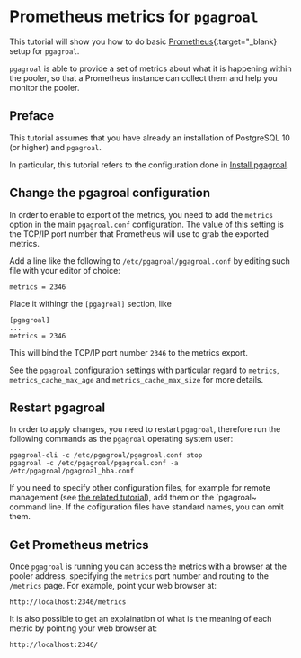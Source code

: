 # Prometheus metrics for `pgagroal`

This tutorial will show you how to do basic  [Prometheus](https://prometheus.io/){:target="_blank} setup  for `pgagroal`.

`pgagroal` is able to provide a set of metrics about what it is happening within the pooler,
so that a Prometheus instance can collect them and help you monitor the pooler.

## Preface

This tutorial assumes that you have already an installation of PostgreSQL 10 (or higher) and `pgagroal`.

In particular, this tutorial refers to the configuration done in [Install pgagroal](https://github.com/pgagroal/pgagroal/blob/main/doc/tutorial/01_install.md).

## Change the pgagroal configuration

In order to enable to export of the metrics, you need to add the `metrics` option in the main `pgagroal.conf` configuration. The value of this setting is the TCP/IP port number that Prometheus will use to grab the exported metrics.

Add a line like the following to `/etc/pgagroal/pgagroal.conf` by editing such file with your editor of choice:

```
metrics = 2346
```

Place it withingr the `[pgagroal]` section, like

```
[pgagroal]
...
metrics = 2346
```

This will bind the TCP/IP port number `2346` to the metrics export.

See [the `pgagroal` configuration settings](https://github.com/agroal/pgagroal/blob/master/doc/CONFIGURATION.md#pgagroal) with particular regard to `metrics`, `metrics_cache_max_age` and `metrics_cache_max_size` for more details.

## Restart pgagroal

In order to apply changes, you need to restart `pgagroal`, therefore run the following commands
as the `pgagroal` operating system user:

```
pgagroal-cli -c /etc/pgagroal/pgagroal.conf stop
pgagroal -c /etc/pgagroal/pgagroal.conf -a /etc/pgagroal/pgagroal_hba.conf
```

If you need to specify other configuration files, for example for remote management (see [the related tutorial](https://github.com/pgagroal/pgagroal/blob/main/doc/tutorial/03_remote_management.md)), add them on the `pgagroal~ command line.
If the cofiguration files have standard names, you can omit them.

## Get Prometheus metrics

Once `pgagroal` is running you can access the metrics with a browser at the pooler address, specifying the `metrics` port number and routing to the `/metrics` page. For example, point your web browser at:

```
http://localhost:2346/metrics
```

It is also possible to get an explaination of what is the meaning of each metric by pointing your web browser at:

```
http://localhost:2346/
```
